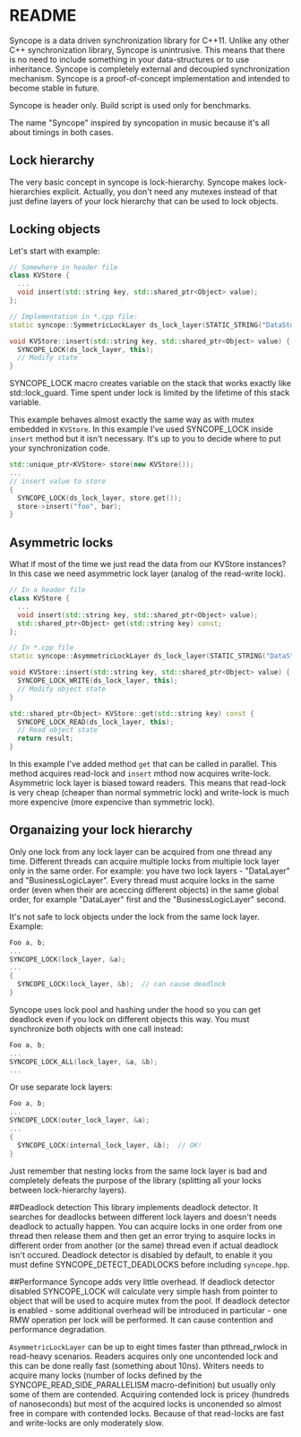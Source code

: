 README
======

Syncope is a data driven synchronization library for C++11. Unlike any other C++ synchronization library, Syncope is unintrusive. This means that there is no need to include something in your data-structures or to use inheritance. Syncope is completely external and decoupled synchronization mechanism. Syncope is a proof-of-concept implementation and intended to become stable in future.

Syncope is header only. Build script is used only for benchmarks.

The name "Syncope" inspired by syncopation in music because it's all about timings in both cases.

## Lock hierarchy
The very basic concept in syncope is lock-hierarchy. Syncope makes lock-hierarchies explicit. Actually, you don't need any mutexes instead of that just define layers of your lock hierarchy that can be used to lock objects.

## Locking objects
Let's start with example:
```C++
// Somewhere in header file
class KVStore {
  ...
  void insert(std::string key, std::shared_ptr<Object> value);
};

// Implementation in *.cpp file:
static syncope::SymmetricLockLayer ds_lock_layer(STATIC_STRING("DataStore"));

void KVStore::insert(std::string key, std::shared_ptr<Object> value) {
  SYNCOPE_LOCK(ds_lock_layer, this);
  // Modify state
}
```
SYNCOPE_LOCK macro creates variable on the stack that works exactly like std::lock_guard. Time spent under lock is limited by the lifetime of this stack variable.

This example behaves almost exactly the same way as with mutex embedded in `KVStore`. In this example I've used SYNCOPE_LOCK inside `insert` method but it isn't necessary. It's up to you to decide where to put your synchronization code.
```C++
std::unique_ptr<KVStore> store(new KVStore());
...
// insert value to store
{
  SYNCOPE_LOCK(ds_lock_layer, store.get());
  store->insert("foo", bar);
}
```

## Asymmetric locks
What if most of the time we just read the data from our KVStore instances? In this case we need asymmetric lock layer (analog of the read-write lock).
```C++
// In a header file
class KVStore {
  ...
  void insert(std::string key, std::shared_ptr<Object> value);
  std::shared_ptr<Object> get(std::string key) const;
};

// In *.cpp file
static syncope::AsymmetricLockLayer ds_lock_layer(STATIC_STRING("DataStore"));

void KVStore::insert(std::string key, std::shared_ptr<Object> value) {
  SYNCOPE_LOCK_WRITE(ds_lock_layer, this);
  // Modify object state
}

std::shared_ptr<Object> KVStore::get(std::string key) const {
  SYNCOPE_LOCK_READ(ds_lock_layer, this);
  // Read object state
  return result;
}
```
In this example I've added method `get` that can be called in parallel. This method acquires read-lock and `insert` mthod now acquires write-lock. Asymmetric lock layer is biased toward readers. This means that read-lock is very cheap (cheaper than normal symmetric lock) and write-lock is much more expencive (more expencive than symmetric lock).

## Organaizing your lock hierarchy
Only one lock from any lock layer can be acquired from one thread any time. Different threads can acquire multiple locks from multiple lock layer only in the same order. For example: you have two lock layers - "DataLayer" and "BusinessLogicLayer". Every thread must acquire locks in the same order (even when their are aceccing different objects) in the same global order, for example "DataLayer" first and the "BusinessLogicLayer" second.

It's not safe to lock objects under the lock from the same lock layer. Example:
```C++
Foo a, b;
...
SYNCOPE_LOCK(lock_layer, &a);
...
{
  SYNCOPE_LOCK(lock_layer, &b);  // can cause deadlock
}
```
Syncope uses lock pool and hashing under the hood so you can get deadlock even if you lock on different objects this way. You must synchronize both objects with one call instead:
```C++
Foo a, b;
...
SYNCOPE_LOCK_ALL(lock_layer, &a, &b);
...
```
Or use separate lock layers:
```C++
Foo a, b;
...
SYNCOPE_LOCK(outer_lock_layer, &a);
...
{
  SYNCOPE_LOCK(internal_lock_layer, &b);  // OK!
}
```
Just remember that nesting locks from the same lock layer is bad and completely defeats the purpose of the library (splitting all your locks between lock-hierarchy layers).

##Deadlock detection
This library implements deadlock detector. It searches for deadlocks between different lock layers and doesn't needs deadlock to actually happen. You can acquire locks in one order from one thread then release them and then get an error trying to asquire locks in different order from another (or the same) thread even if actual deadlock isn't occured. Deadlock detector is disabled by default, to enable it you must define SYNCOPE_DETECT_DEADLOCKS before including `syncope.hpp`.

##Performance
Syncope adds very little overhead. If deadlock detector disabled SYNCOPE_LOCK will calculate very simple hash from pointer to object that will be used to acquire mutex from the pool. If deadlock detector is enabled - some additional overhead will be introduced in particular - one RMW operation per lock will be performed. It can cause contention and performance degradation.

`AsymmetricLockLayer` can be up to eight times faster than pthread_rwlock in read-heavy scenarios. Readers acquires only one uncontended lock and this can be done really fast (something about 10ns). Writers needs to acquire many locks (number of locks defined by the SYNCOPE_READ_SIDE_PARALLELISM macro-definition) but usually only some of them are contended. Acquiring contended lock is pricey (hundreds of nanoseconds) but most of the acquired locks is unconended so almost free in compare with contended locks. Because of that read-locks are fast and write-locks are only moderately slow.
